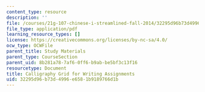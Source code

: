 ```yaml
---
content_type: resource
description: ''
file: /courses/21g-107-chinese-i-streamlined-fall-2014/32295d96b73d4996e6581b9189766d1b_MIT21G_107F14_Calli.pdf
file_type: application/pdf
learning_resource_types: []
license: https://creativecommons.org/licenses/by-nc-sa/4.0/
ocw_type: OCWFile
parent_title: Study Materials
parent_type: CourseSection
parent_uid: 8b281a78-7af6-0ff6-b9ab-be5bf3c13f16
resourcetype: Document
title: Calligraphy Grid for Writing Assignments
uid: 32295d96-b73d-4996-e658-1b9189766d1b
---
```

